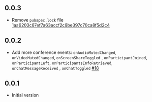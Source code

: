 ## 0.0.3
- Remove `pubspec.lock` file [1aa6203c67ef7a63accf2c6be397c70ca8f5d2c4](https://github.com/saibotma/jitsi_meet_wrapper/commit/1aa6203c67ef7a63accf2c6be397c70ca8f5d2c4)

## 0.0.2

- Add more conference events: `onAudioMutedChanged`, `onVideoMutedChanged`, `onScreenShareToggled`
  , `onParticipantJoined`, `onParticipantLeft`,  `onParticipantsInfoRetrieved`, `onChatMessageReceived`
  , `onChatToggled` [#18](https://github.com/saibotma/jitsi_meet_wrapper/pull/18)

## 0.0.1

- Initial version

